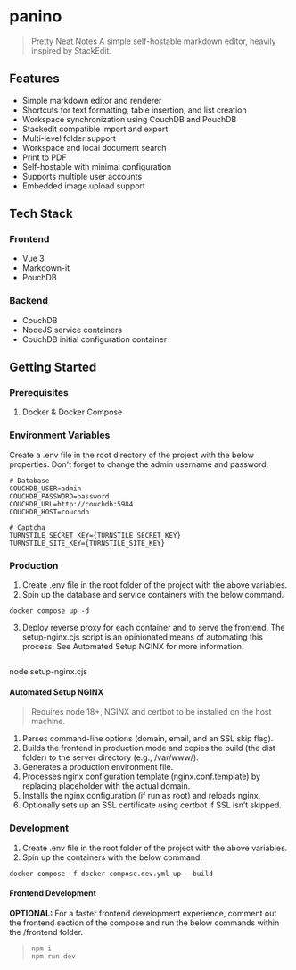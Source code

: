 # panino
> Pretty Neat Notes
A simple self-hostable markdown editor, heavily inspired by StackEdit. 

## Features
- Simple markdown editor and renderer
- Shortcuts for text formatting, table insertion, and list creation 
- Workspace synchronization using CouchDB and PouchDB
- Stackedit compatible import and export
- Multi-level folder support
- Workspace and local document search
- Print to PDF 
- Self-hostable with minimal configuration
- Supports multiple user accounts
- Embedded image upload support


## Tech Stack
### Frontend 
- Vue 3 
- Markdown-it
- PouchDB 

### Backend
- CouchDB 
- NodeJS service containers
- CouchDB initial configuration container

## Getting Started
### Prerequisites
1. Docker & Docker Compose

### Environment Variables
Create a .env file in the root directory of the project with the below properties. Don't forget to change the admin username and password.
```
# Database
COUCHDB_USER=admin
COUCHDB_PASSWORD=password
COUCHDB_URL=http://couchdb:5984
COUCHDB_HOST=couchdb 

# Captcha
TURNSTILE_SECRET_KEY={TURNSTILE_SECRET_KEY}
TURNSTILE_SITE_KEY={TURNSTILE_SITE_KEY}
```

### Production
1. Create .env file in the root folder of the project with the above variables.
2. Spin up the database and service containers with the below command.
```
docker compose up -d

```
3. Deploy reverse proxy for each container and to serve the frontend. The setup-nginx.cjs script is an opinionated means of automating this process. See Automated Setup NGINX for more information. 
```
```
node setup-nginx.cjs

#### Automated Setup NGINX 
> Requires node 18+, NGINX and certbot to be installed on the host machine.
1. Parses command-line options (domain, email, and an SSL skip flag).
2. Builds the frontend in production mode and copies the build (the dist folder) to the server directory (e.g., /var/www/<domain>).
3. Generates a production environment file.
4. Processes nginx configuration template (nginx.conf.template) by replacing placeholder with the actual domain.
5. Installs the nginx configuration (if run as root) and reloads nginx.
6. Optionally sets up an SSL certificate using certbot if SSL isn’t skipped.


### Development
1. Create .env file in the root folder of the project with the above variables.
2. Spin up the containers with the below command.
```
docker compose -f docker-compose.dev.yml up --build
```

#### Frontend Development
**OPTIONAL:** For a faster frontend development experience, comment out the frontend section of the compose and run the below commands within the /frontend folder.
> ```
> npm i
> npm run dev
> ```